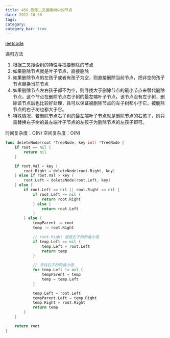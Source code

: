 ```yaml
---
title: 450.删除二叉搜索树中的节点
date: 2022-10-30
tags:
category: 
category_bar: true
---
```


[leetcode](https://leetcode.cn/problems/delete-node-in-a-bst/)

递归方法

1. 根据二叉搜索树的特性寻找要删除的节点
2. 如果删除节点就是叶子节点，直接删除
3. 如果删除节点的左孩子或者有孩子为空，则直接删除当前节点，把非空的孩子节点替换当前节点
4. 如果删除节点左右孩子都不为空，则寻找大于删除节点的最小节点来替代删除节点，这个节点在删除节点右子树的最左端叶子节点。该节点没有左子树，删除该节点后也比较好处理，且可以保证被删除节点的左子树都小于它，被删除节点的右子树也都大于它。
5. 特殊情况，若删除节点右子树的最左端叶子节点就是删除节点的右孩子，则只需替换右子树的最左端叶子节点的左孩子为删除节点的左孩子即可。

时间复杂度：O(N)
空间复杂度：O(N)
<!-- more -->
```Go
func deleteNode(root *TreeNode, key int) *TreeNode {
    if root == nil {
        return nil
    }

    if root.Val < key {
        root.Right = deleteNode(root.Right, key)
    } else if root.Val > key {
        root.Left = deleteNode(root.Left, key)
    } else {
        if root.Left == nil || root.Right == nil {
            if root.Left == nil {
                return root.Right
            } else {
                return root.Left
            }
        } else {
            tempParent := root
            temp := root.Right

            // root.Right 就是右子树的最小值
            if temp.Left == nil {
                temp.Left = root.Left
                return temp
            }

            // 寻找右子树的最小值
            for temp.Left != nil {
                tempParent = temp
                temp = temp.Left
            }

            temp.Left = root.Left
            tempParent.Left = temp.Right
            temp.Right = root.Right
            return temp
        }
    }

    return root
}
```
